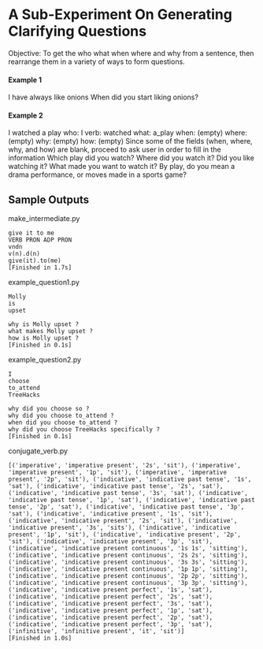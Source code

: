 # A Sub-Experiment On Generating Clarifying Questions

Objective: To get the who what when where and why from a sentence, then rearrange them in a variety of ways to form questions.

#### Example 1
I have always like onions
When did you start liking onions?

#### Example 2
I watched a play
who: I
verb: watched
what: a_play
when: (empty)
where: (empty)
why: (empty)
how: (empty)
Since some of the fields (when, where, why, and how) are blank, proceed to ask user in order to fill in the information
Which play did you watch?
Where did you watch it?
Did you like watching it?
What made you want to watch it?
By play, do you mean a drama performance, or moves made in a sports game?

## Sample Outputs
make_intermediate.py
```
give it to me
VERB PRON ADP PRON 
vndn
v(n).d(n)
give(it).to(me)
[Finished in 1.7s]
```

example_question1.py
```
Molly
is
upset

why is Molly upset ?
what makes Molly upset ?
how is Molly upset ?
[Finished in 0.1s]
```

example_question2.py
```
I
choose
to_attend
TreeHacks

why did you choose so ?
why did you choose to_attend ?
when did you choose to_attend ?
why did you choose TreeHacks specifically ?
[Finished in 0.1s]
```


conjugate_verb.py
```
[('imperative', 'imperative present', '2s', 'sit'), ('imperative', 'imperative present', '1p', 'sit'), ('imperative', 'imperative present', '2p', 'sit'), ('indicative', 'indicative past tense', '1s', 'sat'), ('indicative', 'indicative past tense', '2s', 'sat'), ('indicative', 'indicative past tense', '3s', 'sat'), ('indicative', 'indicative past tense', '1p', 'sat'), ('indicative', 'indicative past tense', '2p', 'sat'), ('indicative', 'indicative past tense', '3p', 'sat'), ('indicative', 'indicative present', '1s', 'sit'), ('indicative', 'indicative present', '2s', 'sit'), ('indicative', 'indicative present', '3s', 'sits'), ('indicative', 'indicative present', '1p', 'sit'), ('indicative', 'indicative present', '2p', 'sit'), ('indicative', 'indicative present', '3p', 'sit'), ('indicative', 'indicative present continuous', '1s 1s', 'sitting'), ('indicative', 'indicative present continuous', '2s 2s', 'sitting'), ('indicative', 'indicative present continuous', '3s 3s', 'sitting'), ('indicative', 'indicative present continuous', '1p 1p', 'sitting'), ('indicative', 'indicative present continuous', '2p 2p', 'sitting'), ('indicative', 'indicative present continuous', '3p 3p', 'sitting'), ('indicative', 'indicative present perfect', '1s', 'sat'), ('indicative', 'indicative present perfect', '2s', 'sat'), ('indicative', 'indicative present perfect', '3s', 'sat'), ('indicative', 'indicative present perfect', '1p', 'sat'), ('indicative', 'indicative present perfect', '2p', 'sat'), ('indicative', 'indicative present perfect', '3p', 'sat'), ('infinitive', 'infinitive present', 'it', 'sit')]
[Finished in 1.0s]
```